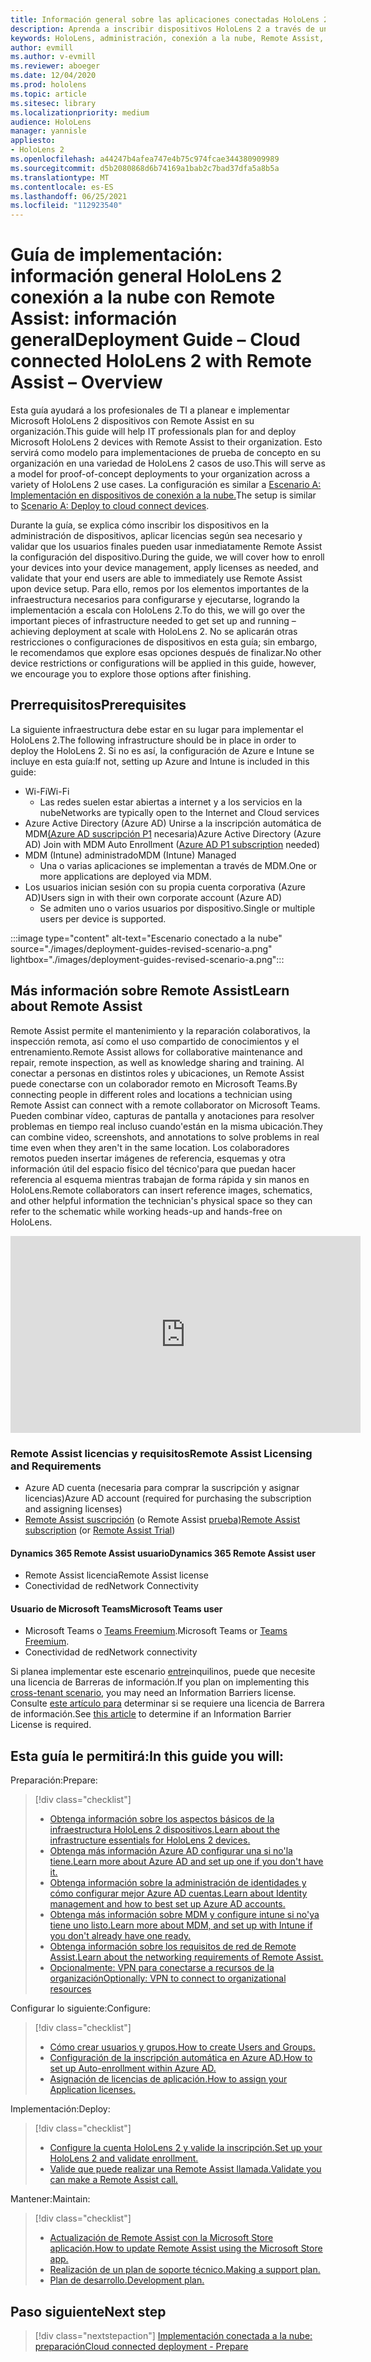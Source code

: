 ```yaml
---
title: Información general sobre las aplicaciones conectadas HoloLens 2 la nube con Remote Assist
description: Aprenda a inscribir dispositivos HoloLens 2 a través de una red conectada a la nube mediante Dynamics 365 Remote Assist.
keywords: HoloLens, administración, conexión a la nube, Remote Assist, AAD, Azure AD, MDM, Mobile Administración de dispositivos
author: evmill
ms.author: v-evmill
ms.reviewer: aboeger
ms.date: 12/04/2020
ms.prod: hololens
ms.topic: article
ms.sitesec: library
ms.localizationpriority: medium
audience: HoloLens
manager: yannisle
appliesto:
- HoloLens 2
ms.openlocfilehash: a44247b4afea747e4b75c974fcae344380909989
ms.sourcegitcommit: d5b2080868d6b74169a1bab2c7bad37dfa5a8b5a
ms.translationtype: MT
ms.contentlocale: es-ES
ms.lasthandoff: 06/25/2021
ms.locfileid: "112923540"
---
```

# <a name="deployment-guide--cloud-connected-hololens-2-with-remote-assist--overview"></a><span data-ttu-id="38dde-104">Guía de implementación: información general HoloLens 2 conexión a la nube con Remote Assist: información general</span><span class="sxs-lookup"><span data-stu-id="38dde-104">Deployment Guide – Cloud connected HoloLens 2 with Remote Assist – Overview</span></span>

<span data-ttu-id="38dde-105">Esta guía ayudará a los profesionales de TI a planear e implementar Microsoft HoloLens 2 dispositivos con Remote Assist en su organización.</span><span class="sxs-lookup"><span data-stu-id="38dde-105">This guide will help IT professionals plan for and deploy Microsoft HoloLens 2 devices with Remote Assist to their organization.</span></span> <span data-ttu-id="38dde-106">Esto servirá como modelo para implementaciones de prueba de concepto en su organización en una variedad de HoloLens 2 casos de uso.</span><span class="sxs-lookup"><span data-stu-id="38dde-106">This will serve as a model for proof-of-concept deployments to your organization across a variety of HoloLens 2 use cases.</span></span> <span data-ttu-id="38dde-107">La configuración es similar a [Escenario A: Implementación en dispositivos de conexión a la nube.](https://docs.microsoft.com/hololens/common-scenarios#scenario-a)</span><span class="sxs-lookup"><span data-stu-id="38dde-107">The setup is similar to [Scenario A: Deploy to cloud connect devices](https://docs.microsoft.com/hololens/common-scenarios#scenario-a).</span></span> 

<span data-ttu-id="38dde-108">Durante la guía, se explica cómo inscribir los dispositivos en la administración de dispositivos, aplicar licencias según sea necesario y validar que los usuarios finales pueden usar inmediatamente Remote Assist la configuración del dispositivo.</span><span class="sxs-lookup"><span data-stu-id="38dde-108">During the guide, we will cover how to enroll your devices into your device management, apply licenses as needed, and validate that your end users are able to immediately use Remote Assist upon device setup.</span></span> <span data-ttu-id="38dde-109">Para ello, remos por los elementos importantes de la infraestructura necesarios para configurarse y ejecutarse, logrando la implementación a escala con HoloLens 2.</span><span class="sxs-lookup"><span data-stu-id="38dde-109">To do this, we will go over the important pieces of infrastructure needed to get set up and running – achieving deployment at scale with HoloLens 2.</span></span> <span data-ttu-id="38dde-110">No se aplicarán otras restricciones o configuraciones de dispositivos en esta guía; sin embargo, le recomendamos que explore esas opciones después de finalizar.</span><span class="sxs-lookup"><span data-stu-id="38dde-110">No other device restrictions or configurations will be applied in this guide, however, we encourage you to explore those options after finishing.</span></span>

## <a name="prerequisites"></a><span data-ttu-id="38dde-111">Prerrequisitos</span><span class="sxs-lookup"><span data-stu-id="38dde-111">Prerequisites</span></span>

<span data-ttu-id="38dde-112">La siguiente infraestructura debe estar en su lugar para implementar el HoloLens 2.</span><span class="sxs-lookup"><span data-stu-id="38dde-112">The following infrastructure should be in place in order to deploy the HoloLens 2.</span></span> <span data-ttu-id="38dde-113">Si no es así, la configuración de Azure e Intune se incluye en esta guía:</span><span class="sxs-lookup"><span data-stu-id="38dde-113">If not, setting up Azure and Intune is included in this guide:</span></span>

- <span data-ttu-id="38dde-114">Wi-Fi</span><span class="sxs-lookup"><span data-stu-id="38dde-114">Wi-Fi</span></span>
    - <span data-ttu-id="38dde-115">Las redes suelen estar abiertas a internet y a los servicios en la nube</span><span class="sxs-lookup"><span data-stu-id="38dde-115">Networks are typically open to the Internet and Cloud services</span></span>
- <span data-ttu-id="38dde-116">Azure Active Directory (Azure AD) Unirse a la inscripción automática de MDM[(Azure AD suscripción P1](https://docs.microsoft.com/azure/active-directory/fundamentals/active-directory-whatis) necesaria)</span><span class="sxs-lookup"><span data-stu-id="38dde-116">Azure Active Directory (Azure AD) Join with MDM Auto Enrollment ([Azure AD P1 subscription](https://docs.microsoft.com/azure/active-directory/fundamentals/active-directory-whatis) needed)</span></span>
- <span data-ttu-id="38dde-117">MDM (Intune) administrado</span><span class="sxs-lookup"><span data-stu-id="38dde-117">MDM (Intune) Managed</span></span>
    - <span data-ttu-id="38dde-118">Una o varias aplicaciones se implementan a través de MDM.</span><span class="sxs-lookup"><span data-stu-id="38dde-118">One or more applications are deployed via MDM.</span></span>
- <span data-ttu-id="38dde-119">Los usuarios inician sesión con su propia cuenta corporativa (Azure AD)</span><span class="sxs-lookup"><span data-stu-id="38dde-119">Users sign in with their own corporate account (Azure AD)</span></span>
    - <span data-ttu-id="38dde-120">Se admiten uno o varios usuarios por dispositivo.</span><span class="sxs-lookup"><span data-stu-id="38dde-120">Single or multiple users per device is supported.</span></span>

:::image type="content" alt-text="Escenario conectado a la nube" source="./images/deployment-guides-revised-scenario-a.png" lightbox="./images/deployment-guides-revised-scenario-a.png":::


## <a name="learn-about-remote-assist"></a><span data-ttu-id="38dde-122">Más información sobre Remote Assist</span><span class="sxs-lookup"><span data-stu-id="38dde-122">Learn about Remote Assist</span></span>

<span data-ttu-id="38dde-123">Remote Assist permite el mantenimiento y la reparación colaborativos, la inspección remota, así como el uso compartido de conocimientos y el entrenamiento.</span><span class="sxs-lookup"><span data-stu-id="38dde-123">Remote Assist allows for collaborative maintenance and repair, remote inspection, as well as knowledge sharing and training.</span></span> <span data-ttu-id="38dde-124">Al conectar a personas en distintos roles y ubicaciones, un Remote Assist puede conectarse con un colaborador remoto en Microsoft Teams.</span><span class="sxs-lookup"><span data-stu-id="38dde-124">By connecting people in different roles and locations a technician using Remote Assist can connect with a remote collaborator on Microsoft Teams.</span></span> <span data-ttu-id="38dde-125">Pueden combinar vídeo, capturas de pantalla y anotaciones para resolver problemas en tiempo real incluso cuando&#39;están en la misma ubicación.</span><span class="sxs-lookup"><span data-stu-id="38dde-125">They can combine video, screenshots, and annotations to solve problems in real time even when they aren&#39;t in the same location.</span></span> <span data-ttu-id="38dde-126">Los colaboradores remotos pueden insertar imágenes de referencia, esquemas y otra información útil del espacio físico del técnico&#39;para que puedan hacer referencia al esquema mientras trabajan de forma rápida y sin manos en HoloLens.</span><span class="sxs-lookup"><span data-stu-id="38dde-126">Remote collaborators can insert reference images, schematics, and other helpful information the technician&#39;s physical space so they can refer to the schematic while working heads-up and hands-free on HoloLens.</span></span>

<iframe width="560" height="315" src="https://www.youtube.com/embed/d3YT8j0yYl0" frameborder="0" allow="accelerometer; autoplay; clipboard-write; encrypted-media; gyroscope; picture-in-picture" allowfullscreen></iframe>

### <a name="remote-assist-licensing-and-requirements"></a><span data-ttu-id="38dde-127">Remote Assist licencias y requisitos</span><span class="sxs-lookup"><span data-stu-id="38dde-127">Remote Assist Licensing and Requirements</span></span>

- <span data-ttu-id="38dde-128">Azure AD cuenta (necesaria para comprar la suscripción y asignar licencias)</span><span class="sxs-lookup"><span data-stu-id="38dde-128">Azure AD account (required for purchasing the subscription and assigning licenses)</span></span>
- <span data-ttu-id="38dde-129">[Remote Assist suscripción](https://docs.microsoft.com/dynamics365/mixed-reality/remote-assist/buy-and-deploy-remote-assist) (o Remote Assist [prueba)](https://docs.microsoft.com/dynamics365/mixed-reality/remote-assist/try-remote-assist)</span><span class="sxs-lookup"><span data-stu-id="38dde-129">[Remote Assist subscription](https://docs.microsoft.com/dynamics365/mixed-reality/remote-assist/buy-and-deploy-remote-assist) (or [Remote Assist Trial](https://docs.microsoft.com/dynamics365/mixed-reality/remote-assist/try-remote-assist))</span></span>
    
#### <a name="dynamics-365-remote-assist-user"></a><span data-ttu-id="38dde-130">Dynamics 365 Remote Assist usuario</span><span class="sxs-lookup"><span data-stu-id="38dde-130">Dynamics 365 Remote Assist user</span></span>

- <span data-ttu-id="38dde-131">Remote Assist licencia</span><span class="sxs-lookup"><span data-stu-id="38dde-131">Remote Assist license</span></span>
- <span data-ttu-id="38dde-132">Conectividad de red</span><span class="sxs-lookup"><span data-stu-id="38dde-132">Network Connectivity</span></span>

#### <a name="microsoft-teams-user"></a><span data-ttu-id="38dde-133">Usuario de Microsoft Teams</span><span class="sxs-lookup"><span data-stu-id="38dde-133">Microsoft Teams user</span></span>

- <span data-ttu-id="38dde-134">Microsoft Teams o [Teams Freemium](https://products.office.com/microsoft-teams/free).</span><span class="sxs-lookup"><span data-stu-id="38dde-134">Microsoft Teams or [Teams Freemium](https://products.office.com/microsoft-teams/free).</span></span>
- <span data-ttu-id="38dde-135">Conectividad de red</span><span class="sxs-lookup"><span data-stu-id="38dde-135">Network connectivity</span></span>

<span data-ttu-id="38dde-136">Si planea implementar este escenario [entre](https://docs.microsoft.com/dynamics365/mixed-reality/remote-assist/cross-tenant-overview#scenario-2-leasing-services-to-other-tenants)inquilinos, puede que necesite una licencia de Barreras de información.</span><span class="sxs-lookup"><span data-stu-id="38dde-136">If you plan on implementing this [cross-tenant scenario](https://docs.microsoft.com/dynamics365/mixed-reality/remote-assist/cross-tenant-overview#scenario-2-leasing-services-to-other-tenants), you may need an Information Barriers license.</span></span> <span data-ttu-id="38dde-137">Consulte [este artículo para](https://docs.microsoft.com/dynamics365/mixed-reality/remote-assist/cross-tenant-licensing-implementation#step-1-determine-if-information-barriers-are-necessary) determinar si se requiere una licencia de Barrera de información.</span><span class="sxs-lookup"><span data-stu-id="38dde-137">See [this article](https://docs.microsoft.com/dynamics365/mixed-reality/remote-assist/cross-tenant-licensing-implementation#step-1-determine-if-information-barriers-are-necessary) to determine if an Information Barrier License is required.</span></span>

## <a name="in-this-guide-you-will"></a><span data-ttu-id="38dde-138">Esta guía le permitirá:</span><span class="sxs-lookup"><span data-stu-id="38dde-138">In this guide you will:</span></span>

<span data-ttu-id="38dde-139">Preparación:</span><span class="sxs-lookup"><span data-stu-id="38dde-139">Prepare:</span></span>

> [!div class="checklist"]
> - [<span data-ttu-id="38dde-140">Obtenga información sobre los aspectos básicos de la infraestructura HoloLens 2 dispositivos.</span><span class="sxs-lookup"><span data-stu-id="38dde-140">Learn about the infrastructure essentials for HoloLens 2 devices.</span></span>](hololens2-cloud-connected-prepare.md#infrastructure-essentials)
> - [<span data-ttu-id="38dde-141">Obtenga más información Azure AD configurar una si no&#39;la tiene.</span><span class="sxs-lookup"><span data-stu-id="38dde-141">Learn more about Azure AD and set up one if you don&#39;t have it.</span></span>](hololens2-cloud-connected-prepare.md#azure-active-directory)
> - [<span data-ttu-id="38dde-142">Obtenga información sobre la administración de identidades y cómo configurar mejor Azure AD cuentas.</span><span class="sxs-lookup"><span data-stu-id="38dde-142">Learn about Identity management and how to best set up Azure AD accounts.</span></span>](hololens2-cloud-connected-prepare.md#identity-management)
> - [<span data-ttu-id="38dde-143">Obtenga más información sobre MDM y configure intune si no&#39;ya tiene uno listo.</span><span class="sxs-lookup"><span data-stu-id="38dde-143">Learn more about MDM, and set up with Intune if you don&#39;t already have one ready.</span></span>](hololens2-cloud-connected-prepare.md#mobile-device-management)
> - [<span data-ttu-id="38dde-144">Obtenga información sobre los requisitos de red de Remote Assist.</span><span class="sxs-lookup"><span data-stu-id="38dde-144">Learn about the networking requirements of Remote Assist.</span></span>](hololens2-cloud-connected-prepare.md#network)
> - [<span data-ttu-id="38dde-145">Opcionalmente: VPN para conectarse a recursos de la organización</span><span class="sxs-lookup"><span data-stu-id="38dde-145">Optionally: VPN to connect to organizational resources</span></span>](hololens2-cloud-connected-prepare.md#optional-connect-your-hololens-to-vpn)

<span data-ttu-id="38dde-146">Configurar lo siguiente:</span><span class="sxs-lookup"><span data-stu-id="38dde-146">Configure:</span></span>

> [!div class="checklist"]
> - [<span data-ttu-id="38dde-147">Cómo crear usuarios y grupos.</span><span class="sxs-lookup"><span data-stu-id="38dde-147">How to create Users and Groups.</span></span>](hololens2-cloud-connected-configure.md#azure-users-and-groups)
> - [<span data-ttu-id="38dde-148">Configuración de la inscripción automática en Azure AD.</span><span class="sxs-lookup"><span data-stu-id="38dde-148">How to set up Auto-enrollment within Azure AD.</span></span>](hololens2-cloud-connected-configure.md#auto-enrollment-on-hololens-2)
> - [<span data-ttu-id="38dde-149">Asignación de licencias de aplicación.</span><span class="sxs-lookup"><span data-stu-id="38dde-149">How to assign your Application licenses.</span></span>](hololens2-cloud-connected-configure.md#application-licenses)

<span data-ttu-id="38dde-150">Implementación:</span><span class="sxs-lookup"><span data-stu-id="38dde-150">Deploy:</span></span>

> [!div class="checklist"]
> - [<span data-ttu-id="38dde-151">Configure la cuenta HoloLens 2 y valide la inscripción.</span><span class="sxs-lookup"><span data-stu-id="38dde-151">Set up your HoloLens 2 and validate enrollment.</span></span>](hololens2-cloud-connected-deploy.md#enrollment-validation)
> - [<span data-ttu-id="38dde-152">Valide que puede realizar una Remote Assist llamada.</span><span class="sxs-lookup"><span data-stu-id="38dde-152">Validate you can make a Remote Assist call.</span></span>](hololens2-cloud-connected-deploy.md#remote-assist-call-validation)

<span data-ttu-id="38dde-153">Mantener:</span><span class="sxs-lookup"><span data-stu-id="38dde-153">Maintain:</span></span>

> [!div class="checklist"]
> - [<span data-ttu-id="38dde-154">Actualización de Remote Assist con la Microsoft Store aplicación.</span><span class="sxs-lookup"><span data-stu-id="38dde-154">How to update Remote Assist using the Microsoft Store app.</span></span>](hololens2-cloud-connected-maintain.md#updates)
> - [<span data-ttu-id="38dde-155">Realización de un plan de soporte técnico.</span><span class="sxs-lookup"><span data-stu-id="38dde-155">Making a support plan.</span></span>](hololens2-cloud-connected-maintain.md#support-plan)
> - [<span data-ttu-id="38dde-156">Plan de desarrollo.</span><span class="sxs-lookup"><span data-stu-id="38dde-156">Development plan.</span></span>](hololens2-cloud-connected-maintain.md#development-plan)

## <a name="next-step"></a><span data-ttu-id="38dde-157">Paso siguiente</span><span class="sxs-lookup"><span data-stu-id="38dde-157">Next step</span></span>

> [!div class="nextstepaction"]
> [<span data-ttu-id="38dde-158">Implementación conectada a la nube: preparación</span><span class="sxs-lookup"><span data-stu-id="38dde-158">Cloud connected deployment - Prepare</span></span>](hololens2-cloud-connected-prepare.md)

